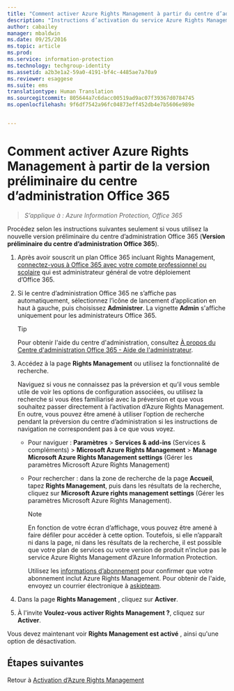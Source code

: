 ```yaml
---
title: "Comment activer Azure Rights Management à partir du centre d’administration Office 365 (préversion) | Azure Information Protection"
description: "Instructions d’activation du service Azure Rights Management quand vous avez accès à la nouvelle version préliminaire du Centre d’administration Office 365."
author: cabailey
manager: mbaldwin
ms.date: 09/25/2016
ms.topic: article
ms.prod: 
ms.service: information-protection
ms.technology: techgroup-identity
ms.assetid: a2b3e1a2-59a0-4191-bf4c-4485ae7a70a9
ms.reviewer: esaggese
ms.suite: ems
translationtype: Human Translation
ms.sourcegitcommit: 805644a7c6dacc00519ad9ac07f39367d0784745
ms.openlocfilehash: 9f6df7542a96fc04873eff452db4e7b5606e989e


---
```


# Comment activer Azure Rights Management à partir de la version préliminaire du centre d’administration Office 365

>*S’applique à : Azure Information Protection, Office 365*


Procédez selon les instructions suivantes seulement si vous utilisez la nouvelle version préliminaire du centre d’administration Office 365 (**Version préliminaire du centre d’administration Office 365**).

1. Après avoir souscrit un plan Office 365 incluant Rights Management, [connectez-vous à Office 365 avec votre compte professionnel ou scolaire](https://portal.office.com/) qui est administrateur général de votre déploiement d’Office 365.

2. Si le centre d’administration Office 365 ne s’affiche pas automatiquement, sélectionnez l’icône de lancement d’application en haut à gauche, puis choisissez **Administrer**. La vignette **Admin** s'affiche uniquement pour les administrateurs Office 365.

    > [!TIP]
    > Pour obtenir l'aide du centre d'administration, consultez [À propos du Centre d'administration Office 365 - Aide de l'administrateur](https://support.office.com/article/About-the-Office-365-admin-center-Admin-Help-58537702-d421-4d02-8141-e128e3703547).

3. Accédez à la page **Rights Management** ou utilisez la fonctionnalité de recherche.

    Naviguez si vous ne connaissez pas la préversion et qu’il vous semble utile de voir les options de configuration associées, ou utilisez la recherche si vous êtes familiarisé avec la préversion et que vous souhaitez passer directement à l’activation d’Azure Rights Management. En outre, vous pouvez être amené à utiliser l’option de recherche pendant la préversion du centre d’administration si les instructions de navigation ne correspondent pas à ce que vous voyez.

    - Pour naviguer : **Paramètres** > **Services & add-ins** (Services & compléments) > **Microsoft Azure Rights Management** > **Manage Microsoft Azure Rights Management settings** (Gérer les paramètres Microsoft Azure Rights Management)

    - Pour rechercher : dans la zone de recherche de la page **Accueil**, tapez **Rights Management**, puis dans les résultats de la recherche, cliquez sur **Microsoft Azure rights management settings** (Gérer les paramètres Microsoft Azure Rights Management).

        > [!NOTE]
        >En fonction de votre écran d’affichage, vous pouvez être amené à faire défiler pour accéder à cette option. Toutefois, si elle n’apparaît ni dans la page, ni dans les résultats de la recherche, il est possible que votre plan de services ou votre version de produit n’inclue pas le service Azure Rights Management d’Azure Information Protection.
        >
        >Utilisez les [informations d’abonnement](https://go.microsoft.com/fwlink/?LinkId=827589) pour confirmer que votre abonnement inclut Azure Rights Management. Pour obtenir de l'aide, envoyez un courrier électronique à [askipteam](mailto:askipteam?subject=I%20cannot%20activate%20RMS).

4. Dans la page **Rights Management** , cliquez sur **Activer**.

5. À l'invite **Voulez-vous activer Rights Management ?**, cliquez sur **Activer**.

Vous devez maintenant voir **Rights Management est activé** , ainsi qu'une option de désactivation.


## Étapes suivantes
Retour à [Activation d’Azure Rights Management](activate-service.md)




<!--HONumber=Sep16_HO4-->


